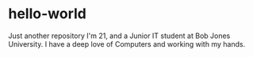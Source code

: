 # hello-world
Just another repository
I'm 21, and a Junior IT student at Bob Jones University.
I have a deep love of Computers and working with my hands. 
